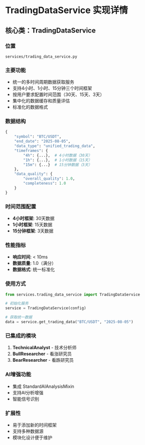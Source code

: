 # TradingDataService 实现详情

## 核心类：TradingDataService

### 位置
`services/trading_data_service.py`

### 主要功能
- 统一的多时间周期数据获取服务
- 支持4小时、1小时、15分钟三个时间框架
- 按用户要求配置时间范围（30天、15天、3天）
- 集中化的数据缓存和质量评估
- 标准化的数据格式

### 数据结构
```python
{
    "symbol": "BTC/USDT",
    "end_date": "2025-08-05",
    "data_type": "unified_trading_data",
    "timeframes": {
        "4h": {...},  # 4小时数据（30天）
        "1h": {...},  # 1小时数据（15天）
        "15m": {...}  # 15分钟数据（3天）
    },
    "data_quality": {
        "overall_quality": 1.0,
        "completeness": 1.0
    }
}
```

### 时间范围配置
- **4小时框架**: 30天数据
- **1小时框架**: 15天数据  
- **15分钟框架**: 3天数据

### 性能指标
- **响应时间**: < 10ms
- **数据质量**: 1.0（满分）
- **数据格式**: 统一标准化

### 使用方式
```python
from services.trading_data_service import TradingDataService

# 初始化服务
service = TradingDataService(config)

# 获取统一数据
data = service.get_trading_data("BTC/USDT", "2025-08-05")
```

### 已集成的模块
1. **TechnicalAnalyst** - 技术分析师
2. **BullResearcher** - 看涨研究员
3. **BearResearcher** - 看跌研究员

### AI增强功能
- 集成 StandardAIAnalysisMixin
- 支持AI分析增强
- 智能信号识别

### 扩展性
- 易于添加新的时间框架
- 支持多种数据源
- 模块化设计便于维护